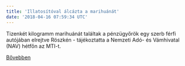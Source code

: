 ```yaml
---
title: 'Illatosítóval álcázta a marihuánát'
date: '2018-04-16 07:59:34 UTC'
---
```


Tizenkét kilogramm marihuánát találtak a pénzügyőrök egy szerb férfi autójában elrejtve Röszkén - tájékoztatta a Nemzeti Adó- és Vámhivatal (NAV) hétfőn az MTI-t.


[Bővebben](https://ift.tt/2H19oxK)
